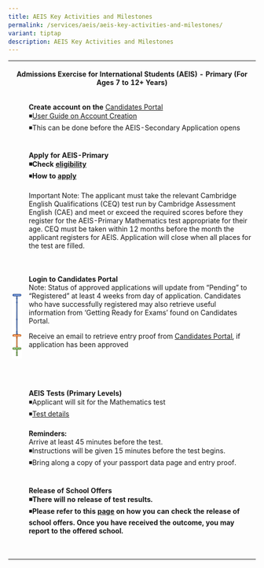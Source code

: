 ```yaml
---
title: AEIS Key Activities and Milestones
permalink: /services/aeis/aeis-key-activities-and-milestones/
variant: tiptap
description: AEIS Key Activities and Milestones
---
```

<table>
<tbody>
<tr>
<th rowspan="1" colspan="3">
<p>Admissions Exercise for International Students (AEIS) - Primary (For Ages
7 to 12+ Years)</p>
</th>
</tr>
<tr>
<td rowspan="2" colspan="1">
<div class="isomer-image-wrapper">
<img style="width: 100%" height="auto" width="100%" alt="aeis key activities and milestones for primary" src="/images/aeis_key_activities_and_milestones_primary14.png">
</div>
</td>
<td rowspan="1" colspan="2">
<p><strong>Create account on the&nbsp;</strong><a href="https://myexams.seab.gov.sg/auth/login" rel="noopener noreferrer nofollow" target="_blank"><u>Candidates Portal</u></a> 
<br>◾<a href="https://www.moe.gov.sg/-/media/files/international-students/aeis-user-guide-on-account-creation-in-cp.pdf" rel="noopener noreferrer nofollow" target="_blank"><u>User Guide on Account Creation</u></a> 
<br>◾This can be done before the AEIS-Secondary Application opens</p>
</td>
</tr>
<tr>
<td rowspan="1" colspan="2">
<p><strong>Apply for AEIS-Primary<br>◾Check <a href="https://www.seab.gov.sg/home/services/aeis/aeis-eligibility-criteria" rel="noopener noreferrer nofollow" target="_blank"><u>eligibility</u></a></strong> 
<br>◾<strong>How to&nbsp;<a href="https://www.seab.gov.sg/home/services/aeis/aeis-application-procedures" rel="noopener noreferrer nofollow" target="_blank"><u>apply</u></a></strong> 
<br>
<br>Important Note: The applicant must take the relevant Cambridge English
Qualifications (CEQ) test run by Cambridge Assessment English (CAE) and
meet or exceed the required scores before they register for the AEIS-Primary
Mathematics test appropriate for their age. CEQ must be taken within 12
months before the month the applicant registers for AEIS.&nbsp;Application
will close when all places for the test are filled.
<br>
<br>
<br>
<br><strong>Login to Candidates Portal&nbsp;</strong> 
<br>Note: Status of approved applications will update from “Pending” to “Registered”
at least 4 weeks from day of application. Candidates who have successfully
registered may also retrieve useful information from ‘Getting Ready for
Exams’ found on Candidates Portal.</p>
<p></p>
<p>Receive an email to retrieve entry proof from&nbsp;<a href="https://myexams.seab.gov.sg/auth/login" rel="noopener noreferrer nofollow" target="_blank"><u>Candidates Portal</u></a>,
if application has been approved<strong>&nbsp;</strong> 
<br>
<br>
<br>
<br>
<br>
</p>
<p><strong>AEIS Tests (Primary Levels)</strong> 
<br>◾Applicant will sit for the Mathematics test
<br>◾<a href="https://www.seab.gov.sg/home/services/aeis/aeis-test-details" rel="noopener noreferrer nofollow" target="_blank"><u>Test details</u></a> 
<br><strong><br>Reminders:&nbsp;</strong> 
<br>Arrive at least 45 minutes before the test.
<br>◾Instructions will be given 15 minutes before the test begins.
<br>◾Bring along a copy of your passport data page and entry proof.
<br>
<br>
<br><strong>Release of School Offers</strong> 
<br><strong>◾There will no release of test results.</strong> 
<br>◾<strong>Please refer to this <a href="https://www.moe.gov.sg/international-students/aeis" rel="noopener noreferrer nofollow" target="_blank"><u>page</u></a> on how you can check the release of school offers. Once you have received the outcome, you may report to the offered school.&nbsp;</strong>
</p>
<p>&nbsp;</p>
</td>
</tr>
</tbody>
</table>
<p></p>
<p></p>